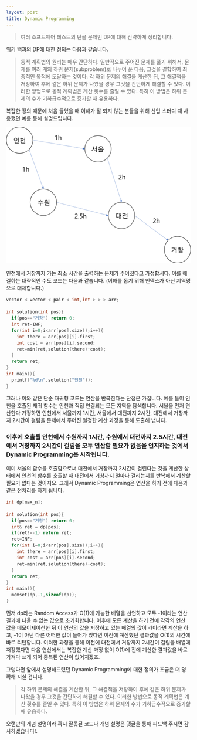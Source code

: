 ```yaml
---
layout: post
title: Dynamic Programming
---
```


> 여러 소프트웨어 테스트의 단골 문제인 DP에 대해 간략하게 정리합니다.

위키 백과의 DP에 대한 정의는 다음과 같습니다.

>동적 계획법의 원리는 매우 간단하다. 일반적으로 주어진 문제를 풀기 위해서, 문제를 여러 개의 하위 문제(subproblem)로 나누어 푼 다음, 그것을 결합하여 최종적인 목적에 도달하는 것이다. 각 하위 문제의 해결을 계산한 뒤, 그 해결책을 저장하여 후에 같은 하위 문제가 나왔을 경우 그것을 간단하게 해결할 수 있다. 이러한 방법으로 동적 계획법은 계산 횟수를 줄일 수 있다. 특히 이 방법은 하위 문제의 수가 기하급수적으로 증가할 때 유용하다.

복잡한 정의 때문에 처음 들었을 때 이해가 잘 되지 않는 분들을 위해 신입 스터디 때 사용했던 예를 통해 설명드립니다.

![universal](/img/2017-04-18/img.png)

인천에서 거창까지 가는 최소 시간을 출력하는 문제가 주어졌다고 가정합시다. 이를 해결하는 대략적인 수도 코드는 다음과 같습니다. (이해를 돕기 위해 인덱스가 아닌 지역명으로 대체합니다.)

```C++
vector < vector < pair < int,int > > > arr;

int solution(int pos){
  if(pos=="거창") return 0;
  int ret=INF;
  for(int i=0;i<arr[pos].size();i++){
    int there = arr[pos][i].first;
    int cost = arr[pos][i].second;
    ret=min(ret,solution(there)+cost);
  }
  return ret;
}
int main(){
  printf("%d\n",solution("인천"));
}

```

그러나 이와 같은 단순 재귀형 코드는 연산을 반복한다는 단점은 가집니다. 예를 들어 인천을 호출된 재귀 함수는 인천과 직접 연결되는 모든 지역을 탐색합니다. 서울을 먼저 연산한다 가정하면 인천에서 서울까지 1시간, 서울에서 대전까지 2시간, 대전에서 거창까지 2시간이 걸림을 문제에서 주어진 일정한 계산 과정을 통해 도출해 냅니다.

### 이후에 호출될 인천에서 수원까지 1시간, 수원에서 대전까지 2.5시간, 대전에서 거창까지 2시간이 걸림을 모두 연산할 필요가 없음을 인지하는 것에서 Dynamic Programming은 시작됩니다.

이미 서울의 함수를 호출함으로써 대전에서 거창까지 2시간이 걸린다는 것을 계산한 상태에서 인천의 함수를 호출할 때 대전에서 거창까지 얼마나 걸리는지를 반복해서 계산할 필요가 없다는 것이지요. 그래서 Dynamic Programming은 연산을 하기 전에 다음과 같은 전처리를 하게 됩니다.

```C++
int dp[max_n];

int solution(int pos){
  if(pos=="거창") return 0;
  int& ret = dp[pos];
  if(ret!=-1) return ret;
  ret=INF;
  for(int i=0;i<arr[pos].size();i++){
    int there = arr[pos][i].first;
    int cost = arr[pos][i].second;
    ret=min(ret,solution(there)+cost);
  }
  return ret;
}
int main(){
  memset(dp,-1,sizeof(dp));
}
```

먼저 dp라는 Random Access가 O(1)에 가능한 배열을 선언하고 모두 -1이라는 연산 결과에 나올 수 없는 값으로 초기화합니다. 이후에 모든 계산을 하기 전에 각각의 연산 값을 메모이제이션한 뒤 이 연산의 값을 저장하고 있는 배열의 값이 -1이라면 계산을 하고, -1이 아닌 다른 어떠한 값이 들어가 있다면 이전에 계산했던 결과값을 O(1)의 시간에 바로 리턴합니다. 이러한 과정을 통해 이전에 대전에서 거창까지 2시간이 걸림을 배열에 저장했다면 다음 연산에서는 복잡한 계산 과정 없이 O(1)에 전에 계산한 결과값을 바로 가져다 쓰게 되어 중복된 연산이 없어지겠죠.

그렇다면 앞에서 설명해드렸던 Dynamic Programming에 대한 정의가 조금은 더 명확해 지실 겁니다.

>각 하위 문제의 해결을 계산한 뒤, 그 해결책을 저장하여 후에 같은 하위 문제가 나왔을 경우 그것을 간단하게 해결할 수 있다. 이러한 방법으로 동적 계획법은 계산 횟수를 줄일 수 있다. 특히 이 방법은 하위 문제의 수가 기하급수적으로 증가할 때 유용하다.

오랜만의 개념 설명이라 혹시 잘못된 코드나 개념 설명은 댓글을 통해 피드백 주시면 감사하겠습니다!.
